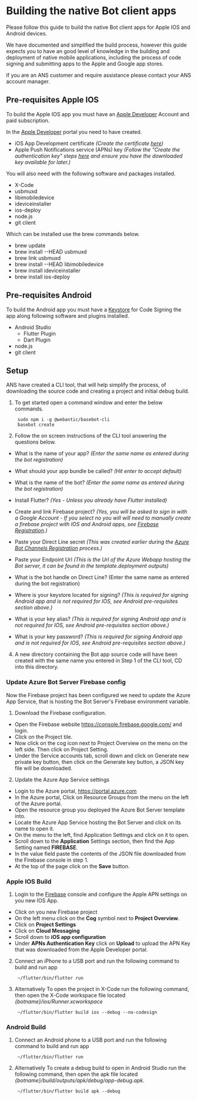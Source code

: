 # Building the native Bot client apps

Please follow this guide to build the native Bot client apps for Apple IOS and Android devices. 

We have documented and simplified the build process, however this guide expects you to have an good level of knowledge in the building and deployment of native mobile applications, including the process of code signing and submitting apps to the Apple and Google app stores.

If you are an ANS customer and require assistance please contact your ANS account manager.


## Pre-requisites Apple IOS

To build the Apple IOS app you must have an [Apple Developer](https://developer.apple.com) Account and paid subscription.

In the [Apple Developer](https://developer.apple.com) portal you need to have created.

- iOS App Development certificate *(Create the certificate [here](https://developer.apple.com/account/ios/certificate/create))*
- Apple Push Notifications service (APNs) key *(Follow the "Create the authentication key" steps [here](https://firebase.google.com/docs/cloud-messaging/ios/certs) and ensure you have the downloaded key available for later.)*


You will also need with the following software and packages installed.

- X-Code
- usbmuxd
- libimobiledevice
- ideviceinstaller
- ios-deploy
- node.js
- git client

Which can be installed use the brew commands below.

- brew update
- brew install --HEAD usbmuxd
- brew link usbmuxd
- brew install --HEAD libimobiledevice
- brew install ideviceinstaller
- brew install ios-deploy

## Pre-requisites Android

To build the Android app you must have a [Keystore](https://flutter.io/docs/deployment/android#create-a-keystore) for Code Signing the app along following software and plugins installed.


- Android Studio
    - Flutter Plugin
    - Dart Plugin
- node.js
- git client


## Setup
ANS have created a CLI tool, that will help simplify the process, of downloading the source code and creating a project and initial debug build.

1. To get started open a command window and enter the below commands.

        sudo npm i -g @webantic/basebot-cli
        basebot create

2. Follow the on screen instructions of the CLI tool answering the questions below.

- What is the name of your app? *(Enter the same name as entered during the bot registration)*

- What should your app bundle be called? *(Hit enter to accept default)*

- What is the name of the bot? *(Enter the same name as entered during the bot registration)*

- Install Flutter? *(Yes - Unless you already have Flutter installed)*

- Create and link Firebase project? *(Yes, you will be asked to sign in with a Google Account - If you select no you will will need to manually create a firebase project with IOS and Android apps, see [Firebase Registration](./documents/firebase-registration/README.md).)*

- Paste your Direct Line secret *(This was created earlier during the [Azure Bot Channels Registration](./documents/bot-registration/README.md) process.)*

- Paste your Endpoint Url *(This is the Url of the Azure Webapp hosting the Bot server, it can be found in the template.deployment outputs)*

- What is the bot handle on Direct Line? (Enter the same name as entered during the bot registration)

- Where is your keystore located for signing? *(This is required for signing Android app and is not required for IOS, see Android pre-requisites section above.)*

- What is your key alias? *(This is required for signing Android app and is not required for IOS, see Android pre-requisites section above.)*

- What is your key password? *(This is required for signing Android app and is not required for IOS, see Android pre-requisites section above.)*

4. A new directory containing the Bot app source code will have been created with the same name you entered in Step 1 of the CLI tool, CD into this directory.

### Update Azure Bot Server Firebase config
Now the Firebase project has been configured we need to update the Azure App Service, that is hosting the Bot Server's Firebase environment variable.

1. Download the Firebase configuration.

- Open the Firebase website https://console.firebase.google.com/ and login.
- Click on the Project tile.
- Now click on the cog icon next to Project Overview on the menu on the left side. Then click on Project Setting.
- Under the Service accounts tab, scroll down and click on Generate new private key button, then click on the Generate key button, a JSON key file will be downloaded.

2. Update the Azure App Service settings

- Login to the Azure portal, https://portal.azure.com
- In the Azure portal, Click on Resource Groups from the menu on the left of the Azure portal.
- Open the resource group you deployed the Azure Bot Server template into.
- Locate the Azure App Service hosting the Bot Server and click on its name to open it.
- On the menu to the left, find Application Settings and click on it to open.
- Scroll down to the **Application** Settings section, then find the App Setting named **FIREBASE**.
- In the value field paste the contents of the JSON file downloaded from the Firebase console in step 1.
- At the top of the page click on the **Save** button.

### Apple IOS Build
1. Login to the [Firebase](https://console.firebase.google.com/) console and configure the Apple APN settings on you new IOS App.

- Click on you new Firebase project
- On the left menu click on the **Cog** symbol next to **Project Overview**.
- Click on **Project Settings**
- Click on **Cloud Messaging**
- Scroll down to **iOS app configuration**
- Under **APNs Authentication Key** click on **Upload** to upload the APN Key that was downloaded from the Apple Developer portal.

2. Connect an iPhone to a USB port and run the following command to build and run app

        ~/flutter/bin/flutter run

3. Alternatively To open the project in X-Code run the following command, then open the X-Code workspace file located  *{botname}/ios/Runner.xcworkspace*

        ~/flutter/bin/flutter build ios --debug --no-codesign

### Android Build
1. Connect an Android phone to a USB port and run the following command to build and run app

        ~/flutter/bin/flutter run

2. Alternatively To create a debug build to open in Android Studio run the following command, then open the apk file located  *{botname}/build/outputs/apk/debug/app-debug.apk.*

        ~/flutter/bin/flutter build apk --debug